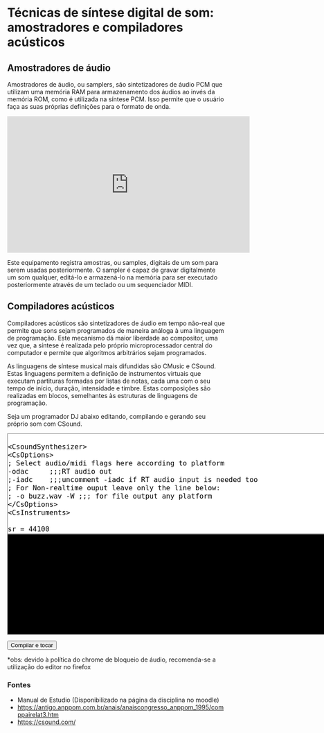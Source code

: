   <script type="text/javascript" src="js/csound.js"></script>
  <script>
    // called by csound.js
    function moduleDidLoad() {
      console.log("Module loaded!");
    }

    function attachListeners() {
      document.getElementById("compile").
      addEventListener("click", compileAndRun);
      document.getElementById("csound_code").
      addEventListener("change", reset);
    }

    var count = 0;

    function handleMessage(message) {
      var element = document.getElementById('console');
      element.value += message;
      element.scrollTop = 99999; // focus on bottom
      count += 1;
      if (count == 1000) {
        element.value = ' ';
        count = 0;
      }
    }

    var started = false;

    function reset() {
      csound.Csound.stop();
      csound.Csound.reset();
      started = false;
    }

    function play() {
      let code = document.getElementById("csound_code").value;
      csound.Csound.compileCSD(code);
      csound.Csound.start();
      started = true;
    }

    // click handler
    function compileAndRun() {
      if (started)
        reset();
      play();
    }

  </script>
</head>

<style>
#console {
    font-family: Monospace;
    color: #b5b6ff;
    background-color: #000000;
    font-size: 16px;
    width: 805px;
    display: flex;
    align-items: center;
    justify-content: center;
    border-style: solid;
    padding: 20px 0px;
}

#csound_code {
    font-family: Monospace;
    font-size: 16px;
    width: 805px;
    display: flex;
    align-items: center;
    justify-content: center;
    border-style: solid;
    padding: 20px 0px;
}
</style>

# Técnicas de síntese digital de som: amostradores e compiladores acústicos

## Amostradores de áudio

Amostradores de áudio, ou samplers, são sintetizadores de áudio PCM que utilizam uma memória RAM
para armazenamento dos áudios ao invés da memória ROM, como é utilizada na síntese PCM.
Isso permite que o usuário faça as suas próprias definições para o formato de onda.

<iframe width="560" height="315" src="https://www.youtube.com/embed/ERy-99vXxnM?start=55" title="YouTube video player" frameborder="0" allow="accelerometer; autoplay; clipboard-write; encrypted-media; gyroscope; picture-in-picture" allowfullscreen></iframe>

Este equipamento registra amostras, ou samples, digitais de um som para serem usadas
posteriormente. O sampler é capaz de gravar digitalmente um som qualquer, editá-lo
e armazená-lo na memória para ser executado posteriormente através de um teclado
ou um sequenciador MIDI.

  <!-- <p>
    Para gravar um som no sampler, basta conectar à sua entrada de áudio um microfone (ou
    uma outra fonte de sinal, como um toca-discos de CD, por exemplo) e iniciar o processo de
    digitalização, que é efetuado pelo conversor analógico/digital do sampler. Nesse momento, o
    som já digitalizado é armazenado então na memória interna do sampler, onde é devidamente
    processado e configurado para ser uma forma-de-onda (“waveform”) utilizável na edição de
    timbres, daí então um processo igual ao dos sintetizadores digitais convencionais que utilizam
    síntese subtrativa, que dará o resultado final, ou seja, um timbre que pode ser controlado por
    um teclado ou por um seqüenciador MIDI.
  </p> -->
  <!-- <p>
    A principal diferença do sampler para um sintetizador comum é que as formas-de-onda não
    estão fixas na memória, e podem ser carregadas pelo usuário. Isso faz do sampler um
    equipamento dependente da qualidade das amostras que nele serão colocadas (sampleadas
    pelo próprio usuário ou carregadas a partir de CD-ROMs criados por empresas especializadas).
    O sampler é, portanto, um instrumento extremamente flexível e “atualizável”, pois a parte
    principal - os timbres - podem ser trocados desde a fonte, diferentemente de um sintetizador
    que possui formas-de-onda fixas, para sempre.
  </p> -->
  <!-- <p>
    Estando a amostra na memória, é necessário ajustá-la adequadamente para que possa ser
    usada. Um dos aspectos mais importantes a se entender no processo de sampling é quanto à
    faixa utilizável de uma amostra. Todo som natural (voz humana, violino, etc) possui uma
    característica chamada de “formante”, que delineia as amplitudes dos harmônicos presentes
    em seu espectro de freqüências, conforme um padrão próprio. Essa formante está diretamente
    associada ao dispositivo físico onde o som é gerado (corpo do violino, estrutura da laringe,
    etc). Isso faz com que mesmo notas de alturas diferentes tenham um contorno bastante
    similar nas amplitudes do espectro.
  </p> -->
  <!-- <p>
    Na a seguir podemos observar o que foi descrito acima. O diagrama A mostra o espectro de
    freqüências produzido pela nota Lá 3 de um violino. A formante (representada pela linha
    vermelha), nesse caso, mostra algumas ênfases, principalmente nas proximidades das
    freqüências de 4.300, 8.700 e 12.000 Hz. O diagrama B mostra o espectro de freqüências
    produzido pela nota Lá 4 do mesmo violino. Observe que sua formante mostra praticamente as
    mesmas ênfases da nota Lá 3. Este exemplo deixa claro que, nos sons naturais, as
    características de amplitude do espectro são fixas, de acordo com uma formante própria, não
    se alterando com a altura do som.
  </p> -->
  <!-- <p>
    Se tentarmos usar a nota Lá 3 para gerar a nota Lá 4, efetuando uma transposição por
    processamento digital (dobrando a freqüência por meio de um recurso simples de “pitch
    shifting”), teremos uma nota Lá 4 com um espectro de freqüências obedecendo a uma
    formante completamente diferente da original daquele violino (diagrama C). Na prática, isso
    fará com que o som dessa nota Lá 4 soe estranho (ainda que com características de violino).
    Isso é bastante perceptível quando se aumenta a velocidade de um gravador de fita (será que
    alguém ainda tem um?) ou aumentando a sampling rate na reprodução do som digital. Se a
    gravação original contém voz, por exemplo, o resultado será bem engraçado, com a
    característica de “voz de pato”.
  </p> -->
  <!-- <p>
    Além da deterioração da formante, podem ocorrer também outros problemas ao se transpor
    uma amostra. O efeito de vibrato, por exemplo, que se caracteriza por uma leve modulação na
    freqüência do som, da ordem de 5 Hz, pode se tornar irritante ao se transpor a amostra para o
    dobro da freqüência. Outros efeitos, como os ataques de metais, o ruído de sopro de uma
    flauta, e mesmo a reverberação acústica presente na amostra, podem ser totalmente
    descaracterizados após uma transposição acentuada.
  </p> -->
  <!-- <p>
    Por isso, para se samplear um som natural, é necessário fazer várias amostragens, 
    evitandose ao máximo o aproveitamento da amostra de uma nota para as demais. Esse processo é
    chamado de “multisampling”, e associa uma amostra a um pequeno grupo de notas (veja
    figura a seguir). Idealmente, cada nota deveria ter sua própria amostra, mas como a
    quantidade de amostras está diretamente associada à capacidade de armazenamento de
    memória, que custa caro, os fabricantes têm que encontrar uma relação viável entre o custo
    (número de amostras) e a qualidade, para poder colocar seu equipamento no mercado.
  </p> -->
  <!-- <p>
    Existem algoritmos sofisticados de pitch-shifting que permitem fazer grandes alterações da
    freqüência da amostra sem que haja uma deterioração perceptível da formante. Um exemplo
    disso é a tecnologia Variphrase da Roland. A aplicação mais evidente do processo de
    multisampling são os kits de bateria e percussão, onde cada tecla (nota) está associada a um
    único timbre, composto por sua própria amostra.
  </p> -->
## Compiladores acústicos

Compiladores acústicos são sintetizadores de áudio em tempo não-real que
permite que sons sejam programados de maneira análoga à uma linguagem de
programação. Este mecanismo dá maior liberdade ao compositor, uma vez que, a síntese
é realizada pelo próprio microprocessador central do computador e permite que
algoritmos arbitrários sejam programados.

As linguagens de síntese musical mais difundidas são CMusic e CSound. Estas 
linguagens permitem a definição de instrumentos virtuais que executam partituras
formadas por listas de notas, cada uma com o seu tempo de início, duração, intensidade e
timbre. Estas composições são realizadas em blocos, semelhantes às estruturas de
linguagens de programação.

Seja um programador DJ abaixo editando, compilando e gerando seu próprio som
com CSound.

<textarea id="csound_code" name="csound_code" cols="30" rows="10">
<CsoundSynthesizer>
<CsOptions>
; Select audio/midi flags here according to platform
-odac     ;;;RT audio out
;-iadc    ;;;uncomment -iadc if RT audio input is needed too
; For Non-realtime ouput leave only the line below:
; -o buzz.wav -W ;;; for file output any platform
</CsOptions>
<CsInstruments>

sr = 44100
ksmps = 32
nchnls = 2
0dbfs = 1

instr 1

kcps = 110
ifn  = 1

knh	line p4, p3, p5
asig	buzz 1, kcps, knh, ifn
	outs asig, asig
endin

</CsInstruments>
<CsScore>

;sine wave.
f 1 0 16384 10 1

i 1 0 3 20 20
i 1 + 3 3 3
i 1 + 3 10 1
e

</CsScore>
</CsoundSynthesizer>
</textarea>
<textarea id="console" readonly name="console" cols="30" rows="10"></textarea>
<button id="compile">Compilar e tocar</button>

\*obs: devido à política do chrome de bloqueio de áudio, recomenda-se a utilização do editor no firefox

### Fontes
 - Manual de Estudio (Disponibilizado na página da disciplina no moodle)</li>
 - https://antigo.anppom.com.br/anais/anaiscongresso_anppom_1995/comppairelat3.htm</li>
 - https://csound.com/</li>
